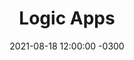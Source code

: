 ---
layout: post
title: 'Logic Apps'
description: 'Integracja w czystej formie, ale równiez mozliwość budowania API i automatyzacji.
Ten dzial zniknal z egzaminu. '
date:   2021-08-18 12:00:00 -0300
categories: start blog
by: 'JL'
icon: 'cloud'
questions:
  - question: 'TBA'
    answer: ''
    ytlink: "https://youtube.com/playlist?list=PLC5LIX9Pfs1XyT8wVGmYCAMk2z24B08v5"
    date:    2022-01-01 12:00:00 -0300
---